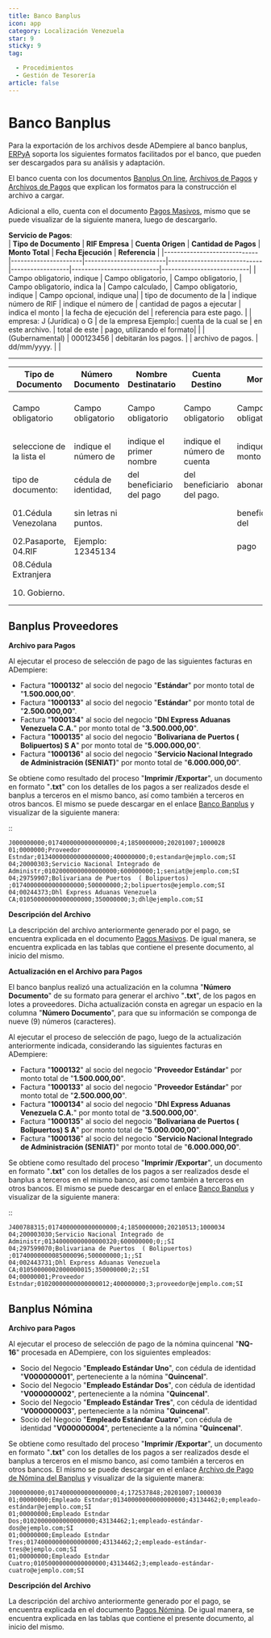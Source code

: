 ```yaml
---
title: Banco Banplus
icon: app
category: Localización Venezuela
star: 9
sticky: 9
tag:

  - Procedimientos
  - Gestión de Tesorería
article: false
---
```


**Banco Banplus**
=================

Para la exportación de los archivos desde ADempiere al banco banplus, [ERPyA](http://erpya.com) soporta los siguientes formatos facilitados por el banco, que pueden ser descargados para su análisis y adaptación.

El banco cuenta con los documentos [Banplus On line](Banplus_On_line.pdf), [Archivos de Pagos](PANTALLAS_SERVICIO_NOMINA_PLUS.ppt) y [Archivos de Pagos](PANTALLAS_SERVICIO_NOMINA_PLUS.ppt.ppt) que explican los formatos para la construcción el archivo a cargar.

Adicional a ello, cuenta con el documento [Pagos Masivos](PagosMasivos.xls), mismo que se puede visualizar de la siguiente manera, luego de descargarlo.

 **Servicio de Pagos**:      
| **Tipo de Documento**       | **RIF Empresa**      | **Cuenta Origen**       | **Cantidad de Pagos**       | **Monto Total**  | **Fecha Ejecución**       | **Referencia**            |
|-----------------------------|----------------------|-------------------------|-----------------------------|------------------|---------------------------|---------------------------|
| Campo obligatorio, indique  | Campo obligatorio,    | Campo obligatorio,       | Campo obligatorio, indica la | Campo calculado,  | Campo obligatorio, indique | Campo opcional, indique una|
| tipo de documento de la     | indique número de RIF | indique el número de     | cantidad de pagos a ejecutar | indica el monto   | la fecha de ejecución del  | referencia para este pago. |
| empresa: J (Jurídica) o G   | de la empresa Ejemplo:| cuenta de la cual se     | en este archivo.             | total de este     | pago, utilizando el formato|                           |
| (Gubernamental)             | 000123456             | debitarán los pagos.     |                             | archivo de pagos. | dd/mm/yyyy.                |                           |

_____
| **Tipo de Documento**   | **Número Documento** | **Nombre Destinatario** | **Cuenta Destino**        | **Monto**      | **Referencia**              | **Correo**                  | **Ejecutar** |
|-------------------------|----------------------|-------------------------|----------------------------|----------------|-----------------------------|-----------------------------|--------------|
| Campo obligatorio       | Campo obligatorio    | Campo obligatorio       | Campo obligatorio          | Campo obligatorio | Campo opcional, indique una | Campo opcional, indique el | Campo obligatorio |
| seleccione de la lista el| indique el número de | indique el primer nombre | indique el número de cuenta| indique el monto a| referencia para este pago.  | correo electrónico del     | seleccione de la |
| tipo de documento:      | cédula de identidad, | del beneficiario del pago| del beneficiario del pago.| abonar al        | La referencia debe ser      | beneficiario                | lista la opción SI |
| 01.Cédula Venezolana    | sin letras ni puntos.|                         |                            | beneficiario del| única para cada registro    |                             | para ejecutar el |
| 02.Pasaporte, 04.RIF    | Ejemplo: 12345134   |                         |                            | pago             |                             |                             | pago y la opción NO|
| 08.Cédula Extranjera    |                      |                         |                            |                 |                             |                             | si desea omitir |
| 10. Gobierno.           |                      |                         |                            |                 |                             |                             | este registro  |

**Banplus Proveedores**
-----------------------

**Archivo para Pagos**

Al ejecutar el proceso de selección de pago de las siguientes facturas en ADempiere:

- Factura "**1000132**" al socio del negocio "**Estándar**" por monto total de "**1.500.000,00**".
- Factura "**1000133**" al socio del negocio "**Estándar**" por monto total de "**2.500.000,00**".
- Factura "**1000134**" al socio del negocio "**Dhl Express Aduanas Venezuela C.A.**" por monto total de "**3.500.000,00**".
- Factura "**1000135**" al socio del negocio "**Bolivariana de Puertos  ( Bolipuertos)  S A**" por monto total de "**5.000.000,00**".
- Factura "**1000136**" al socio del negocio "**Servicio Nacional Integrado de Administración (SENIAT)**" por monto total de "**6.000.000,00**".

Se obtiene como resultado del proceso "**Imprimir /Exportar**", un documento en formato "**.txt**" con los detalles de los pagos a ser realizados desde el banplus a terceros en el mismo banco, así como también a terceros en otros bancos. El mismo se puede descargar en el enlace [Banco Banplus](Banplus_Banco_Universal_CA_1000028.txt) y visualizar de la siguiente manera:

::

    J000000000;0174000000000000000;4;1850000000;20201007;1000028
    01;0000000;Proveedor Estndar;01340000000000000000;400000000;0;estandar@ejmplo.com;SI
    04;20000303;Servicio Nacional Integrado de Administr;01020000000000000000;600000000;1;seniat@ejemplo.com;SI
    04;29759907;Bolivariana de Puertos  ( Bolipuertos)  ;01740000000000000000;500000000;2;bolipuertos@ejemplo.com;SI
    04;00244373;Dhl Express Aduanas Venezuela CA;01050000000000000000;350000000;3;dhl@ejemplo.com;SI

**Descripción del Archivo**

La descripción del archivo anteriormente generado por el pago, se encuentra explicada en el documento [Pagos Masivos](PagosMasivos.xls). De igual manera, se encuentra explicada en las tablas que contiene el presente documento, al inicio del mismo.

**Actualización en el Archivo para Pagos**

El banco banplus realizó una actualización en la columna "**Número Documento**" de su formato para generar el archivo "**.txt**", de los pagos en lotes a proveedores. Dicha actualización consta en agregar un espacio en la columna "**Número Documento**", para que su información se componga de nueve (9) números (caracteres).

Al ejecutar el proceso de selección de pago, luego de la actualización anteriormente indicada, considerando las siguientes facturas en ADempiere:

- Factura "**1000132**" al socio del negocio "**Proveedor Estándar**" por monto total de "**1.500.000,00**".
- Factura "**1000133**" al socio del negocio "**Proveedor Estándar**" por monto total de "**2.500.000,00**".
- Factura "**1000134**" al socio del negocio "**Dhl Express Aduanas Venezuela C.A.**" por monto total de "**3.500.000,00**".
- Factura "**1000135**" al socio del negocio "**Bolivariana de Puertos  ( Bolipuertos)  S A**" por monto total de "**5.000.000,00**".
- Factura "**1000136**" al socio del negocio "**Servicio Nacional Integrado de Administración (SENIAT)**" por monto total de "**6.000.000,00**".

Se obtiene como resultado del proceso "**Imprimir /Exportar**", un documento en formato "**.txt**" con los detalles de los pagos a ser realizados desde el banplus a terceros en el mismo banco, así como también a terceros en otros bancos. El mismo se puede descargar en el enlace [Banco Banplus](Banplus_Banco_Universal_CA_1000035.txt) y visualizar de la siguiente manera:

::

    J400788315;0174000000000000000;4;1850000000;20210513;1000034
    04;200003030;Servicio Nacional Integrado de Administr;01340000000000000320;600000000;0;;SI
    04;297599070;Bolivariana de Puertos  ( Bolipuertos)  ;01740000000085000096;500000000;1;;SI
    04;002443731;Dhl Express Aduanas Venezuela CA;01050000002000000015;350000000;2;;SI
    04;00000001;Proveedor Estndar;01020000000000000012;400000000;3;proveedor@ejemplo.com;SI

**Banplus Nómina**
------------------

**Archivo para Pagos**

Al ejecutar el proceso de selección de pago de la nómina quincenal "**NQ-16**" procesada en ADempiere, con los siguientes empleados:

- Socio del Negocio "**Empleado Estándar Uno**", con cédula de identidad "**V000000001**", perteneciente a la nómina "**Quincenal**".
- Socio del Negocio "**Empleado Estándar Dos**", con cédula de identidad "**V000000002**", perteneciente a la nómina "**Quincenal**".
- Socio del Negocio "**Empleado Estándar Tres**", con cédula de identidad "**V000000003**", perteneciente a la nómina "**Quincenal**".
- Socio del Negocio "**Empleado Estándar Cuatro**", con cédula de identidad "**V000000004**", perteneciente a la nómina "**Quincenal**".

Se obtiene como resultado del proceso "**Imprimir /Exportar**", un documento en formato "**.txt**" con los detalles de los pagos a ser realizados desde el banplus a terceros en el mismo banco, así como también a terceros en otros bancos. El mismo se puede descargar en el enlace [Archivo de Pago de Nómina del Banplus](Banplus_Banco_Universal_CA_1000030.txt) y visualizar de la siguiente manera:


    J000000000;0174000000000000000;4;172537848;20201007;1000030
    01;00000000;Empleado Estndar;01340000000000000000;43134462;0;empleado-estándar@ejemplo.com;SI
    01;00000000;Empleado Estndar Dos;01020000000000000000;43134462;1;empleado-estándar-dos@ejemplo.com;SI
    01;00000000;Empleado Estndar Tres;01740000000000000000;43134462;2;empleado-estándar-tres@ejemplo.com;SI
    01;00000000;Empleado Estndar Cuatro;01050000000000000000;43134462;3;empleado-estándar-cuatro@ejemplo.com;SI

**Descripción del Archivo**

La descripción del archivo anteriormente generado por el pago, se encuentra explicada en el documento [Pagos Nómina](Banplus_PagoNomina_TXT.xls). De igual manera, se encuentra explicada en las tablas que contiene el presente documento, al inicio del mismo.
